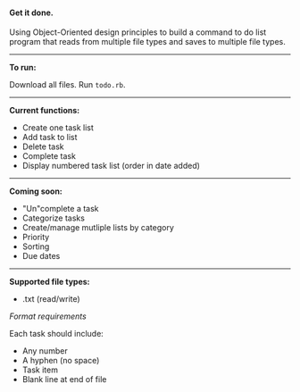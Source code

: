 #### Get it done.

Using Object-Oriented design principles to build a command to do list program that reads from multiple file types and saves to multiple file types.

------

**To run:**

Download all files. Run ```todo.rb```.

------

**Current functions:**

* Create one task list
* Add task to list
* Delete task
* Complete task
* Display numbered task list (order in date added)

------

**Coming soon:**

* "Un"complete a task
* Categorize tasks
* Create/manage mutliple lists by category
* Priority
* Sorting
* Due dates

-------

**Supported file types:**

* .txt (read/write)

*Format requirements*  
  
Each task should include:

* Any number
* A hyphen (no space)
* Task item
* Blank line at end of file